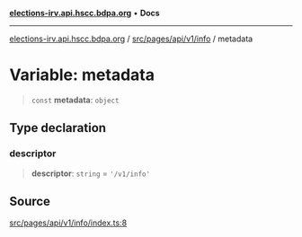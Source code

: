 [**elections-irv.api.hscc.bdpa.org**](../../../../../../README.md) • **Docs**

***

[elections-irv.api.hscc.bdpa.org](../../../../../../README.md) / [src/pages/api/v1/info](../README.md) / metadata

# Variable: metadata

> `const` **metadata**: `object`

## Type declaration

### descriptor

> **descriptor**: `string` = `'/v1/info'`

## Source

[src/pages/api/v1/info/index.ts:8](https://github.com/Xunnamius/elections_irv.api.hscc.bdpa.org/blob/c917ea60595d63d322e4038beb12d08f7d64cdd2/src/pages/api/v1/info/index.ts#L8)
